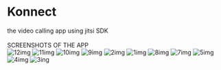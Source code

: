 # Konnect
the video calling app using jitsi SDK <br>
<br>
SCREENSHOTS OF THE APP<br>
![12img](https://user-images.githubusercontent.com/68030078/109532494-3034e280-7adf-11eb-97ad-f15355937a83.jpeg)
![11img](https://user-images.githubusercontent.com/68030078/109532505-31fea600-7adf-11eb-84af-e3ca44d4adcb.jpeg)
![10img](https://user-images.githubusercontent.com/68030078/109532513-34f99680-7adf-11eb-99d9-76b236256243.jpeg)
![9img](https://user-images.githubusercontent.com/68030078/109532524-36c35a00-7adf-11eb-88c7-ea9b128d8303.jpeg)
![2img](https://user-images.githubusercontent.com/68030078/109532608-4b075700-7adf-11eb-81ff-e06955b1c924.jpeg)
![1img](https://user-images.githubusercontent.com/68030078/109532616-4c388400-7adf-11eb-92bc-9e86fe9e4c21.jpeg)
![8img](https://user-images.githubusercontent.com/68030078/109532620-4cd11a80-7adf-11eb-9759-0eb39084e64a.jpeg)
![7img](https://user-images.githubusercontent.com/68030078/109532622-4cd11a80-7adf-11eb-9bc5-dd65d6aa3fb0.jpeg)
![5img](https://user-images.githubusercontent.com/68030078/109532623-4d69b100-7adf-11eb-9601-ef8d3bf91138.jpeg)
![4img](https://user-images.githubusercontent.com/68030078/109532626-4e024780-7adf-11eb-885e-6c4dc3f6c60e.jpeg)
![3ing](https://user-images.githubusercontent.com/68030078/109532628-4e9ade00-7adf-11eb-96f1-a2ab72c9894d.jpeg)
